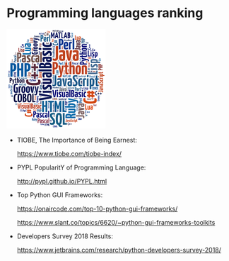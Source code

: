 # Programming languages ranking

![](/images/Word_cloud.png)
* TIOBE, The Importance of Being Earnest:

  https://www.tiobe.com/tiobe-index/
  
  
* PYPL PopularitY of Programming Language:

  http://pypl.github.io/PYPL.html
 
* Top Python GUI Frameworks:

  https://onaircode.com/top-10-python-gui-frameworks/
  
  https://www.slant.co/topics/6620/~python-gui-frameworks-toolkits
 
 * Developers Survey 2018 Results:
 
   https://www.jetbrains.com/research/python-developers-survey-2018/
   
